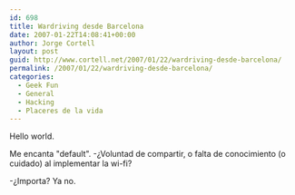 ```yaml
---
id: 698
title: Wardriving desde Barcelona
date: 2007-01-22T14:08:41+00:00
author: Jorge Cortell
layout: post
guid: http://www.cortell.net/2007/01/22/wardriving-desde-barcelona/
permalink: /2007/01/22/wardriving-desde-barcelona/
categories:
  - Geek Fun
  - General
  - Hacking
  - Placeres de la vida
---
```

Hello world.

Me encanta "default". -¿Voluntad de compartir, o falta de conocimiento (o cuidado) al implementar la wi-fi?

-¿Importa? Ya no.